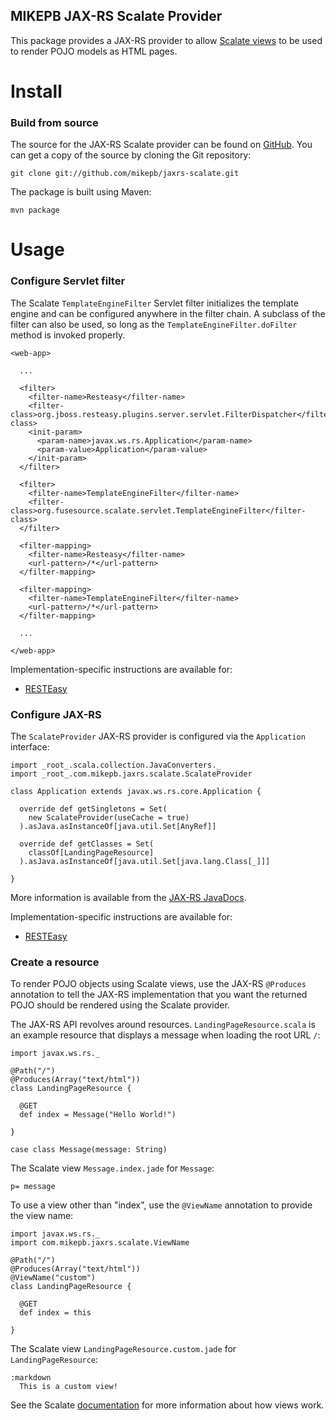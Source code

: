 MIKEPB JAX-RS Scalate Provider
------------------------------

This package provides a JAX-RS provider to allow
[Scalate views](http://scalate.fusesource.org/documentation/user-guide.html#Views)
to be used to render POJO models as HTML pages.

Install
=======

### Build from source

The source for the JAX-RS Scalate provider can be found on
[GitHub](https://github.com/mikepb/jaxrs-scalate). You can get a copy of the
source by cloning the Git repository:

    git clone git://github.com/mikepb/jaxrs-scalate.git

The package is built using Maven:

    mvn package


Usage
=====

### Configure Servlet filter

The Scalate `TemplateEngineFilter` Servlet filter initializes the template
engine and can be configured anywhere in the filter chain. A subclass of the
filter can also be used, so long as the `TemplateEngineFilter.doFilter` method
is invoked properly.

    <web-app>

      ...

      <filter>
        <filter-name>Resteasy</filter-name>
        <filter-class>org.jboss.resteasy.plugins.server.servlet.FilterDispatcher</filter-class>
        <init-param>
          <param-name>javax.ws.rs.Application</param-name>
          <param-value>Application</param-value>
        </init-param>
      </filter>

      <filter>
        <filter-name>TemplateEngineFilter</filter-name>
        <filter-class>org.fusesource.scalate.servlet.TemplateEngineFilter</filter-class>
      </filter>

      <filter-mapping>
        <filter-name>Resteasy</filter-name>
        <url-pattern>/*</url-pattern>
      </filter-mapping>

      <filter-mapping>
        <filter-name>TemplateEngineFilter</filter-name>
        <url-pattern>/*</url-pattern>
      </filter-mapping>

      ...

    </web-app>

Implementation-specific instructions are available for:

- [RESTEasy](http://docs.jboss.org/resteasy/docs/2.0.0.GA/userguide/html/Installation_Configuration.html)


### Configure JAX-RS

The `ScalateProvider` JAX-RS provider is configured via the `Application`
interface:

    import _root_.scala.collection.JavaConverters._
    import _root_.com.mikepb.jaxrs.scalate.ScalateProvider

    class Application extends javax.ws.rs.core.Application {

      override def getSingletons = Set(
        new ScalateProvider(useCache = true)
      ).asJava.asInstanceOf[java.util.Set[AnyRef]]

      override def getClasses = Set(
        classOf[LandingPageResource]
      ).asJava.asInstanceOf[java.util.Set[java.lang.Class[_]]]

    }

More information is available from the
[JAX-RS JavaDocs](http://jsr311.java.net/nonav/releases/1.1/javax/ws/rs/core/Application.html).

Implementation-specific instructions are available for:

- [RESTEasy](http://docs.jboss.org/resteasy/docs/2.0.0.GA/userguide/html/Installation_Configuration.html#javax.ws.rs.core.Application)


### Create a resource

To render POJO objects using Scalate views, use the JAX-RS `@Produces`
annotation to tell the JAX-RS implementation that you want the returned POJO
should be rendered using the Scalate provider.

The JAX-RS API revolves around resources. `LandingPageResource.scala` is an
example resource that displays a message when loading the root URL `/`:

    import javax.ws.rs._

    @Path("/")
    @Produces(Array("text/html"))
    class LandingPageResource {

      @GET
      def index = Message("Hello World!")

    }

    case class Message(message: String)

The Scalate view `Message.index.jade` for `Message`:

    p= message

To use a view other than "index", use the `@ViewName` annotation to provide
the view name:

    import javax.ws.rs._
    import com.mikepb.jaxrs.scalate.ViewName

    @Path("/")
    @Produces(Array("text/html"))
    @ViewName("custom")
    class LandingPageResource {

      @GET
      def index = this

    }

The Scalate view `LandingPageResource.custom.jade` for `LandingPageResource`:

    :markdown
      This is a custom view!

See the Scalate
[documentation](http://scalate.fusesource.org/documentation/user-guide.html#Views)
for more information about how views work.
